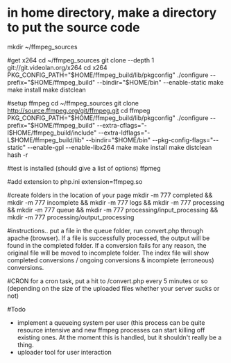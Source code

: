 # in home directory, make a directory to put the source code
mkdir ~/ffmpeg_sources

#get x264
cd ~/ffmpeg_sources
git clone --depth 1 git://git.videolan.org/x264
cd x264
PKG_CONFIG_PATH="$HOME/ffmpeg_build/lib/pkgconfig" ./configure --prefix="$HOME/ffmpeg_build" --bindir="$HOME/bin" --enable-static
make
make install
make distclean

#setup ffmpeg
cd ~/ffmpeg_sources
git clone http://source.ffmpeg.org/git/ffmpeg.git
cd ffmpeg
PKG_CONFIG_PATH="$HOME/ffmpeg_build/lib/pkgconfig" ./configure --prefix="$HOME/ffmpeg_build" --extra-cflags="-I$HOME/ffmpeg_build/include" --extra-ldflags="-L$HOME/ffmpeg_build/lib" --bindir="$HOME/bin" --pkg-config-flags="--static" --enable-gpl --enable-libx264
make
make install
make distclean
hash -r

#test is installed (should give a list of options)
ffpmeg

#add extension to php.ini
extension=ffmpeg.so

#create folders in the location of your page
mkdir -m 777 completed && mkdir -m 777 incomplete && mkdir -m 777 logs && mkdir -m 777 processing && mkdir -m 777 queue && mkdir -m 777 processing/input_processing && mkdir -m 777 processing/output_processing

#instructions..
put a file in the queue folder, run convert.php through apache (browser). If a file is successfully processed, the output will be found in the completed folder.
If a conversion fails for any reason, the original file will be moved to incomplete folder.
The index file will show completed conversions / ongoing conversions & incomplete (erroneous) conversions.

#CRON
for a cron task, put a hit to /convert.php every 5 minutes or so (depending on the size of the uploaded files whether your server sucks or not)



#Todo
- implement a queueing system per user (this process can be quite resource intensive and new ffmpeg processes can start killing off existing ones. At the moment this is handled, but it shouldn't really be a thing.
- uploader tool for user interaction